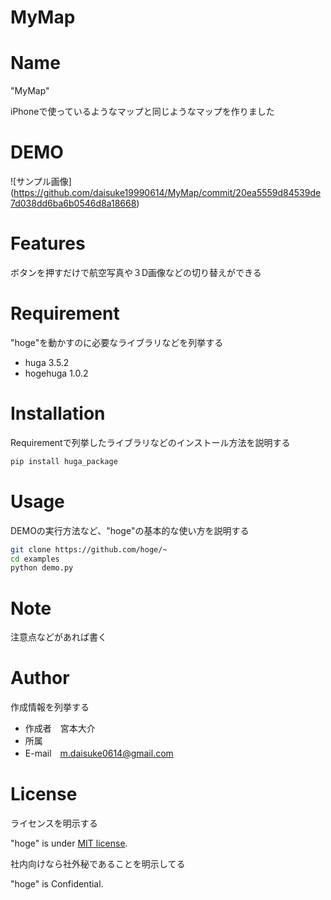 # MyMap

# Name
 
"MyMap"
 
iPhoneで使っているようなマップと同じようなマップを作りました
 
# DEMO
 
![サンプル画像]　(https://github.com/daisuke19990614/MyMap/commit/20ea5559d84539de7d038dd6ba6b0546d8a18668)
 
# Features
 
ボタンを押すだけで航空写真や３D画像などの切り替えができる
 
# Requirement
 
"hoge"を動かすのに必要なライブラリなどを列挙する
 
* huga 3.5.2
* hogehuga 1.0.2
 
# Installation
 
Requirementで列挙したライブラリなどのインストール方法を説明する
 
```bash
pip install huga_package
```
 
# Usage
 
DEMOの実行方法など、"hoge"の基本的な使い方を説明する
 
```bash
git clone https://github.com/hoge/~
cd examples
python demo.py
```
 
# Note
 
注意点などがあれば書く
 
# Author
 
作成情報を列挙する
 
* 作成者　宮本大介
* 所属
* E-mail　m.daisuke0614@gmail.com
 
# License
ライセンスを明示する
 
"hoge" is under [MIT license](https://en.wikipedia.org/wiki/MIT_License).
 
社内向けなら社外秘であることを明示してる
 
"hoge" is Confidential.
